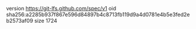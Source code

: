 version https://git-lfs.github.com/spec/v1
oid sha256:a2285b937f867e596d84897b4c8713fb119d9a4d0781e4b5e3fed2eb2573af09
size 1724
